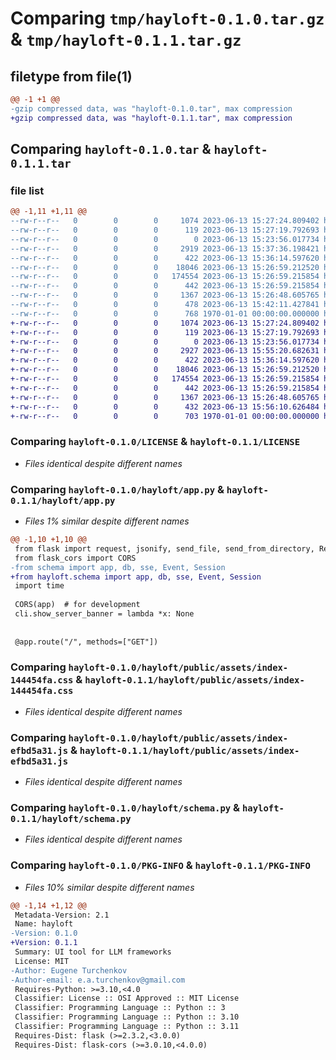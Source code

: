 # Comparing `tmp/hayloft-0.1.0.tar.gz` & `tmp/hayloft-0.1.1.tar.gz`

## filetype from file(1)

```diff
@@ -1 +1 @@
-gzip compressed data, was "hayloft-0.1.0.tar", max compression
+gzip compressed data, was "hayloft-0.1.1.tar", max compression
```

## Comparing `hayloft-0.1.0.tar` & `hayloft-0.1.1.tar`

### file list

```diff
@@ -1,11 +1,11 @@
--rw-r--r--   0        0        0     1074 2023-06-13 15:27:24.809402 hayloft-0.1.0/LICENSE
--rw-r--r--   0        0        0      119 2023-06-13 15:27:19.792693 hayloft-0.1.0/README.md
--rw-r--r--   0        0        0        0 2023-06-13 15:23:56.017734 hayloft-0.1.0/hayloft/__init__.py
--rw-r--r--   0        0        0     2919 2023-06-13 15:37:36.198421 hayloft-0.1.0/hayloft/app.py
--rw-r--r--   0        0        0      422 2023-06-13 15:36:14.597620 hayloft-0.1.0/hayloft/logger.py
--rw-r--r--   0        0        0    18046 2023-06-13 15:26:59.212520 hayloft-0.1.0/hayloft/public/assets/index-144454fa.css
--rw-r--r--   0        0        0   174554 2023-06-13 15:26:59.215854 hayloft-0.1.0/hayloft/public/assets/index-efbd5a31.js
--rw-r--r--   0        0        0      442 2023-06-13 15:26:59.215854 hayloft-0.1.0/hayloft/public/index.html
--rw-r--r--   0        0        0     1367 2023-06-13 15:26:48.605765 hayloft-0.1.0/hayloft/schema.py
--rw-r--r--   0        0        0      478 2023-06-13 15:42:11.427841 hayloft-0.1.0/pyproject.toml
--rw-r--r--   0        0        0      768 1970-01-01 00:00:00.000000 hayloft-0.1.0/PKG-INFO
+-rw-r--r--   0        0        0     1074 2023-06-13 15:27:24.809402 hayloft-0.1.1/LICENSE
+-rw-r--r--   0        0        0      119 2023-06-13 15:27:19.792693 hayloft-0.1.1/README.md
+-rw-r--r--   0        0        0        0 2023-06-13 15:23:56.017734 hayloft-0.1.1/hayloft/__init__.py
+-rw-r--r--   0        0        0     2927 2023-06-13 15:55:20.682631 hayloft-0.1.1/hayloft/app.py
+-rw-r--r--   0        0        0      422 2023-06-13 15:36:14.597620 hayloft-0.1.1/hayloft/logger.py
+-rw-r--r--   0        0        0    18046 2023-06-13 15:26:59.212520 hayloft-0.1.1/hayloft/public/assets/index-144454fa.css
+-rw-r--r--   0        0        0   174554 2023-06-13 15:26:59.215854 hayloft-0.1.1/hayloft/public/assets/index-efbd5a31.js
+-rw-r--r--   0        0        0      442 2023-06-13 15:26:59.215854 hayloft-0.1.1/hayloft/public/index.html
+-rw-r--r--   0        0        0     1367 2023-06-13 15:26:48.605765 hayloft-0.1.1/hayloft/schema.py
+-rw-r--r--   0        0        0      432 2023-06-13 15:56:10.626484 hayloft-0.1.1/pyproject.toml
+-rw-r--r--   0        0        0      703 1970-01-01 00:00:00.000000 hayloft-0.1.1/PKG-INFO
```

### Comparing `hayloft-0.1.0/LICENSE` & `hayloft-0.1.1/LICENSE`

 * *Files identical despite different names*

### Comparing `hayloft-0.1.0/hayloft/app.py` & `hayloft-0.1.1/hayloft/app.py`

 * *Files 1% similar despite different names*

```diff
@@ -1,10 +1,10 @@
 from flask import request, jsonify, send_file, send_from_directory, Response, cli
 from flask_cors import CORS
-from schema import app, db, sse, Event, Session
+from hayloft.schema import app, db, sse, Event, Session
 import time
 
 CORS(app)  # for development
 cli.show_server_banner = lambda *x: None
 
 
 @app.route("/", methods=["GET"])
```

### Comparing `hayloft-0.1.0/hayloft/public/assets/index-144454fa.css` & `hayloft-0.1.1/hayloft/public/assets/index-144454fa.css`

 * *Files identical despite different names*

### Comparing `hayloft-0.1.0/hayloft/public/assets/index-efbd5a31.js` & `hayloft-0.1.1/hayloft/public/assets/index-efbd5a31.js`

 * *Files identical despite different names*

### Comparing `hayloft-0.1.0/hayloft/schema.py` & `hayloft-0.1.1/hayloft/schema.py`

 * *Files identical despite different names*

### Comparing `hayloft-0.1.0/PKG-INFO` & `hayloft-0.1.1/PKG-INFO`

 * *Files 10% similar despite different names*

```diff
@@ -1,14 +1,12 @@
 Metadata-Version: 2.1
 Name: hayloft
-Version: 0.1.0
+Version: 0.1.1
 Summary: UI tool for LLM frameworks
 License: MIT
-Author: Eugene Turchenkov
-Author-email: e.a.turchenkov@gmail.com
 Requires-Python: >=3.10,<4.0
 Classifier: License :: OSI Approved :: MIT License
 Classifier: Programming Language :: Python :: 3
 Classifier: Programming Language :: Python :: 3.10
 Classifier: Programming Language :: Python :: 3.11
 Requires-Dist: flask (>=2.3.2,<3.0.0)
 Requires-Dist: flask-cors (>=3.0.10,<4.0.0)
```


